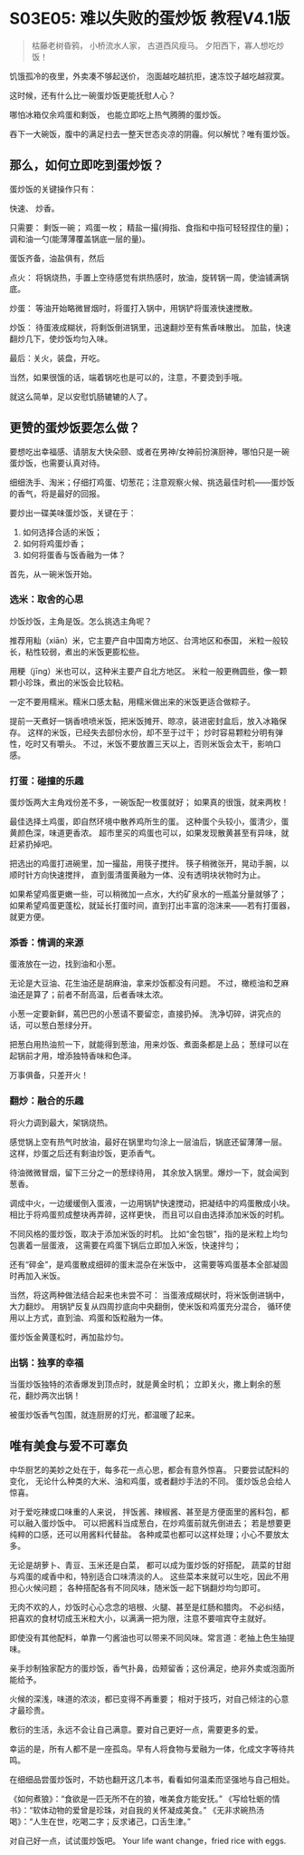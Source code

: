 # S03E05: 难以失败的蛋炒饭 教程V4.1版

> 枯藤老树昏鸦，
> 小桥流水人家，
> 古道西风瘦马。
> 夕阳西下，寡人想吃炒饭！

饥饿孤冷的夜里，外卖凑不够起送价，
泡面越吃越抗拒，速冻饺子越吃越寂寞。

这时候，还有什么比一碗蛋炒饭更能抚慰人心？

哪怕冰箱仅余鸡蛋和剩饭，
也能立即吃上热气腾腾的蛋炒饭。

吞下一大碗饭，腹中的满足扫去一整天世态炎凉的阴霾。何以解忧？唯有蛋炒饭。

## 那么，如何立即吃到蛋炒饭？

蛋炒饭的关键操作只有：

快速、
炒香。

只需要：
剩饭一碗；
鸡蛋一枚；
精盐一撮(拇指、食指和中指可轻轻捏住的量)；
调和油一勺(能薄薄覆盖锅底一层的量)。

蛋饭齐备，油盐俱有，然后

点火：
将锅烧热，手置上空待感觉有烘热感时，放油，旋转锅一周，使油铺满锅底。

炒蛋：
等油开始略微冒烟时，将蛋打入锅中，用锅铲将蛋液快速搅散。

炒饭：
待蛋液成糊状，将剩饭倒进锅里，迅速翻炒至有焦香味散出。
加盐，快速翻炒几下，使炒饭均匀入味。

最后：关火，装盘，开吃。

当然，如果很饿的话，端着锅吃也是可以的，注意，不要烫到手哦。

就这么简单，足以安慰饥肠辘辘的人了。

## 更赞的蛋炒饭要怎么做？

要想吃出幸福感、请朋友大快朵颐、或者在男神/女神前扮演厨神，哪怕只是一碗蛋炒饭，也需要认真对待。

细细洗手、淘米；仔细打鸡蛋、切葱花；注意观察火候、挑选最佳时机——蛋炒饭的香气，将是最好的回报。

要炒出一碟美味蛋炒饭，关键在于：

1. 如何选择合适的米饭；
2. 如何将鸡蛋炒香；
3. 如何将蛋香与饭香融为一体？

首先，从一碗米饭开始。

### 选米：取舍的心思

炒饭炒饭，主角是饭。怎么挑选主角呢？

推荐用籼（xiān）米，它主要产自中国南方地区、台湾地区和泰国，
米粒一般较长，粘性较弱，煮出的米饭更膨松些。

用粳（jīng）米也可以，这种米主要产自北方地区。
米粒一般更椭圆些，像一颗颗小珍珠，煮出的米饭会比较粘。

一定不要用糯米。糯米口感太黏，用糯米做出来的米饭更适合做粽子。

提前一天煮好一锅香喷喷米饭，把米饭摊开、晾凉，装进密封盒后，放入冰箱保存。
这样的米饭，已经失去部份水份，却不至于过干；
炒时容易颗粒分明有弹性，吃时又有嚼头。
不过，米饭不要放置三天以上，否则米饭会太干，影响口感。

### 打蛋：碰撞的乐趣

蛋炒饭两大主角戏份差不多，一碗饭配一枚蛋就好；
如果真的很饿，就来两枚！

最佳选择土鸡蛋，即自然环境中散养鸡所生的蛋。
这种蛋个头较小，蛋清少，蛋黄颜色深，味道更香浓。
超市里买的鸡蛋也可以，如果发现散黄甚至有异味，就赶紧扔掉吧。

把选出的鸡蛋打进碗里，加一撮盐，用筷子搅拌。
筷子稍微张开，晃动手腕，以顺时针方向快速搅拌，
直到蛋清蛋黄融为一体、没有透明块状物时为止。

如果希望鸡蛋更嫩一些，可以稍微加一点水，大约矿泉水的一瓶盖分量就够了；
如果希望鸡蛋更蓬松，就延长打蛋时间，直到打出丰富的泡沫来——若有打蛋器，就更方便。

### 添香：情调的来源

蛋液放在一边，找到油和小葱。

无论是大豆油、花生油还是胡麻油，拿来炒饭都没有问题。
不过，橄榄油和芝麻油还是算了；前者不耐高温，后者香味太浓。

小葱一定要新鲜，蔫巴巴的小葱请不要留恋，直接扔掉。
洗净切碎，讲究点的话，可以葱白葱绿分开。

把葱白用热油煎一下，就能得到葱油，用来炒饭、煮面条都是上品；
葱绿可以在起锅前才用，增添独特香味和色泽。

万事俱备，只差开火！


### 翻炒：融合的乐趣

将火力调到最大，架锅烧热。

感觉锅上空有热气时放油，最好在锅里均匀涂上一层油后，锅底还留薄薄一层。
这样，炒蛋之后还有剩油炒饭，更添香气。

待油微微冒烟，留下三分之一的葱绿待用，
其余放入锅里。爆炒一下，就会闻到葱香。

调成中火，一边缓缓倒入蛋液，一边用锅铲快速搅动，把凝结中的鸡蛋散成小块。
相比于将鸡蛋煎成整块再弄碎，这样更快，
而且可以自由选择添加米饭的时机。

不同风格的蛋炒饭，取决于添加米饭的时机。
比如“金包银”，指的是米粒上均匀包裹着一层蛋液，
这需要在鸡蛋下锅后立即加入米饭，快速拌匀；

还有“碎金”，是鸡蛋散成细碎的蛋末混杂在米饭中，
这需要等鸡蛋基本全部凝固时再加入米饭。

当然，将这两种做法结合起来也未尝不可：
当蛋液成糊状时，将米饭倒进锅中，大力翻炒。
用锅铲反复从四周抄底向中央翻倒，使米饭和鸡蛋充分混合，
循环使用以上方式，直到油、鸡蛋和饭粒融为一体。

蛋炒饭金黄蓬松时，再加盐炒匀。

### 出锅：独享的幸福

当蛋炒饭独特的浓香爆发到顶点时，就是黄金时机；
立即关火，撒上剩余的葱花，翻炒两次出锅！

被蛋炒饭香气包围，就连厨房的灯光，都温暖了起来。

## 唯有美食与爱不可辜负

中华厨艺的美妙之处在于，每多花一点心思，都会有意外惊喜。
只要尝试配料的变化，
无论什么种类的大米、油和鸡蛋，或者翻炒手法的不同。
蛋炒饭总会给人惊喜。

对于爱吃辣或口味重的人来说，
拌饭酱、辣椒酱、甚至是方便面里的酱料包，都可以融入蛋炒饭中。
可以把酱料当成葱白，在炒鸡蛋前就先倒进去；
若是想要更纯粹的口感，还可以用酱料代替盐。
各种咸菜也都可以这样处理；小心不要放太多。

无论是胡萝卜、青豆、玉米还是白菜，
都可以成为蛋炒饭的好搭配，
蔬菜的甘甜与鸡蛋的咸香中和，特别适合口味清淡的人。
这些菜本来就可以生吃，因此不用担心火候问题；
各种搭配各有不同风味，随米饭一起下锅翻炒均匀即可。

无肉不欢的人，炒饭时心心念念的培根、火腿、甚至是红肠和腊肉。
不必纠结，把喜欢的食材切成玉米粒大小，以满满一把为限，注意不要喧宾夺主就好。

即使没有其他配料，单靠一勺酱油也可以带来不同风味。常言道：老抽上色生抽提味。

亲手炒制独家配方的蛋炒饭，香气扑鼻，齿颊留香；这份满足，绝非外卖或泡面所能给予。

火候的深浅，味道的浓淡，都已变得不再重要；
相对于技巧，对自己倾注的心意才最珍贵。

敷衍的生活，永远不会让自己满意。要对自己更好一点，需要更多的爱。

幸运的是，所有人都不是一座孤岛。早有人将食物与爱融为一体，化成文字等待共鸣。

在细细品尝蛋炒饭时，不妨也翻开这几本书，看看如何温柔而坚强地与自己相处。

《如何煮狼》：“食欲是一匹无所不在的狼，唯美食方能安抚。”
《写给牡蛎的情书》：“软体动物的爱曾是珍珠，对自我的关怀凝成美食。”
《无非求碗热汤喝》：“人生在世，吃喝二字；反求诸己，口舌生津。”

对自己好一点，试试蛋炒饭吧。
Your life want change，fried rice with eggs.
